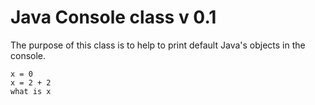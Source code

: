 # Java Console class v 0.1
The purpose of this class is to help to print default Java's objects in the console.

```
x = 0
x = 2 + 2
what is x
```



